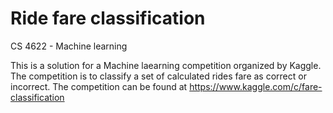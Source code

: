 # Ride fare classification
CS 4622 - Machine learning

This is a solution for a Machine laearning competition organized by Kaggle.
The competition is to classify a set of calculated rides fare as correct or incorrect.
The competition can be found at https://www.kaggle.com/c/fare-classification
